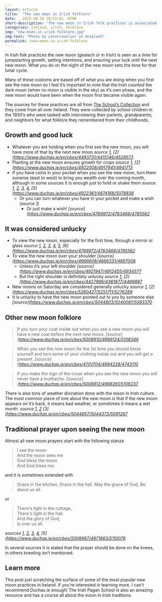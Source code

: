 ```yaml
---
layout: article
title:  "The new moon in Irish folklore"
date:   2022-10-16 10:51:01 -0700
short-description: "The new moon in Irish folk practices is associated with many customs for gaining luck, setting intentions, and starting growth for the lunar cycle."
categories: ireland, irish, folklore
img: "new-moon-in-irish-folklore.jpg"
img-text: "Photo by Lenstravelier on Unsplash"
permalink: /new-moon-in-irish-folklore
---
```


In Irish folk practices the new moon (gealach úr in Irish) is seen as a time for jumpstarting growth, setting intentions, and ensuring your luck until the next new moon. What you do on the night of the new moon sets the tone for that lunar cycle. 

Many of these customs are based off of what you are doing when you first see the new moon so I feel it’s important to note that the Irish counted the dark moon (when no moon is visible in the sky) as it’s own phase, and the new moon would have been when the moon first became visible again.

The sources for these practices are all from [The School’s Collection](https://www.duchas.ie/en/cbes) and they come from all over Ireland. They were collected by school children in the 1930’s who were tasked with interviewing their parents, grandparents, and neighbors for what folklore they remembered from their childhoods.


## Growth and good luck

- Whatever you are holding when you first see the new moon, you will have more of that by the next new moon <cite>source [1](https://www.duchas.ie/en/cbes/4481744/4408474/4481359), [2](https://www.duchas.ie/en/cbes/4493731/4415146/4528573</cite>
- Planting at the new moon ensures growth for crops <cite>source [1](https://www.duchas.ie/en/cbes/4922008/4917940/4941702), [2](https://www.duchas.ie/en/cbes/4922008/4917941/4941713</cite>
- If you have coins in your pocket when you see the new moon, turn them sunwise (east to west) to bring you wealth over the coming month, although in some sources it is enough just to hold or shake them <cite>source [1](https://www.duchas.ie/en/cbes/5044631/5027705/5143754), [2](https://www.duchas.ie/en/cbes/5008910/4966124/5108346), [3](https://www.duchas.ie/en/cbes/5008912/4966261/5106237), [4](https://www.duchas.ie/en/cbes/5236081/5229606), [5](https://www.duchas.ie/en/cbes/4922361/4874168/5078838</cite>
    - Or you can turn whatever you have in your pocket and make a wish (source [1](https://www.duchas.ie/en/cbes/5044803/5040106/5083496))
        - Or just make a wish! <cite>[source](https://www.duchas.ie/en/cbes/4769972/4763468/4785562</cite>


## It was considered unlucky

- To view the new moon, especially for the first time, through a mirror or glass <cite>source [1](https://www.duchas.ie/en/cbes/5044631/5027705/5143754), [2](https://www.duchas.ie/en/cbes/5008910/4966124/5108346), [3](https://www.duchas.ie/en/cbes/5044803/5040106/5083496), [4](https://www.duchas.ie/en/cbes/5008912/4966261/5106237), [5](https://www.duchas.ie/en/cbes/5236081/5229606), [6](https://www.duchas.ie/en/cbes/4769972/4763468/4785562</cite>
- To view the new moon over your shoulder <cite>[source](https://www.duchas.ie/en/cbes/4666608/4666331/4667008</cite>
    - Unless it’s your left shoulder <cite>[source](https://www.duchas.ie/en/cbes/4921947/4912455/4934577</cite>
    - But the right shoulder is definitely unlucky <cite>source [1](https://www.duchas.ie/en/cbes/5008865/4962195/5078749), [2](https://www.duchas.ie/en/cbes/4427966/4361877/4466887</cite>
- New moons on Saturday are considered generally unlucky <cite>source [1](https://www.duchas.ie/en/cbes/4921794/4907660/5179046), [2](https://www.duchas.ie/en/cbes/5260427/5251711/5276289</cite>
- It is unlucky to have the new moon pointed out to you by someone else <cite>[source](https://www.duchas.ie/en/cbes/5044803/5040081/5083370</cite>



## Other new moon folklore

> If you turn your coat inside out when you see a new moon you will have a new coat before the next new moon.
<cite>[source](https://www.duchas.ie/en/cbes/5008910/4966124/5108346</cite>

> When you see the new moon for the 1st time you should bless yourself and turn some of your clothing inside out and you will get a present.
<cite>[source](https://www.duchas.ie/en/cbes/4701704/4694228/4743110</cite>

> If you make the sign of the cross when you see the new moon you will never have a toothache. 
<cite>[source](https://www.duchas.ie/en/cbes/5008912/4966261/5106237</cite>


There is also tons of weather divination done with the moon in Irish culture. The most common piece of lore about the new moon is that if the new moon appears on it’s back, it means bad weather, or sometimes it means a wet month. 
<cite>source [1](https://www.duchas.ie/en/cbes/4701704/4694228/4743110), [2](https://www.duchas.ie/en/cbes/4921794/4907660/5179046) [3](https://www.duchas.ie/en/cbes/5044857/5044373/5091267</cite>


## Traditional prayer upon seeing the new moon

Almost all new moon prayers start with the following stanza

> I see the moon  
And the moon sees me  
God bless the moon  
And God bless me.

and it is sometimes extended with

> Grace in the kitchen, 
Grace in the hall.
May the grace of God,
Be about us all.

or

> There's light in the cottage,  
There's light in the hall.  
And the glory of God,  
Is over us all.

<cite>sources [1](https://www.duchas.ie/en/cbes/5070837/5069024/5099891), [2](https://www.duchas.ie/en/cbes/4723854/4719338/4759433), [3](https://www.duchas.ie/en/cbes/5162185/5162013/5191521), [4](https://www.duchas.ie/en/cbes/5044857/5044373/5091267), [5](https://www.duchas.ie/en/cbes/5008967/4971663/5110076</cite>

In several sources it is stated that the prayer should be done on the knees, in others kneeling isn’t mentioned.


## Learn more
This post just scratching the surface of some of the most popular new moon practices in Ireland. If you're interested in learning more, I can't recommend Duchas.ie enough! The Irish Pagan School is also an amazing resource and has a course all about the moon in Irish traditions.